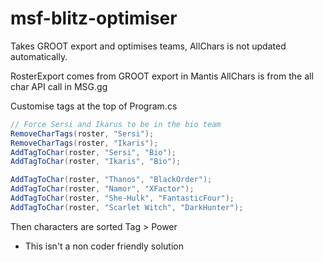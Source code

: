 # msf-blitz-optimiser
Takes GROOT export and optimises teams, AllChars is not updated automatically.

RosterExport comes from GROOT export in Mantis
AllChars is from the all char API call in MSG.gg

Customise tags at the top of Program.cs

```c#
// Force Sersi and Ikarus to be in the bio team
RemoveCharTags(roster, "Sersi");
RemoveCharTags(roster, "Ikaris");
AddTagToChar(roster, "Sersi", "Bio");
AddTagToChar(roster, "Ikaris", "Bio");

AddTagToChar(roster, "Thanos", "BlackOrder");
AddTagToChar(roster, "Namor", "XFactor");
AddTagToChar(roster, "She-Hulk", "FantasticFour");
AddTagToChar(roster, "Scarlet Witch", "DarkHunter");
```

Then characters are sorted Tag > Power

- This isn't a non coder friendly solution
